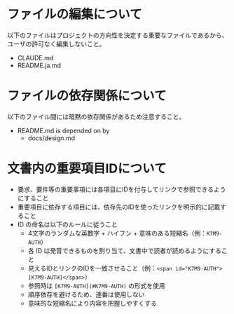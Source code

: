 
# ファイルの編集について

以下のファイルはプロジェクトの方向性を決定する重要なファイルであるから、
ユーザの許可なく編集しないこと。

- CLAUDE.md
- README.ja.md

# ファイルの依存関係について

以下のファイル間には暗黙の依存関係があるため注意すること。

- README.md is depended on by
  - docs/design.md

# 文書内の重要項目IDについて

- 要求、要件等の重要事項には各項目にIDを付与してリンクで参照できるようにすること
- 重要項目に依存する項目には、依存先のIDを使ったリンクを明示的に記載すること
- ID の命名は以下のルールに従うこと
  - 4文字のランダムな英数字 + ハイフン + 意味のある短縮名（例：`K7M9-AUTH`）
  - 各 ID は発音できるものを割り当て、文書中で読者が読めるようにすること
  - 見えるIDとリンクのIDを一致させること（例：`<span id="K7M9-AUTH">[K7M9-AUTH]</span>`）
  - 参照時は `[K7M9-AUTH](#K7M9-AUTH)` の形式を使用
  - 順序依存を避けるため、連番は使用しない
  - 意味的な短縮名により内容を把握しやすくする
